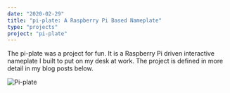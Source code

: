 ```yaml
--- 
date: "2020-02-29"
title: "pi-plate: A Raspberry Pi Based Nameplate"
type: "projects"
project: "pi-plate"
---
```


The pi-plate was a project for fun. It is a Raspberry Pi driven interactive nameplate I built to put on my desk at work.  The project is defined in more detail in my blog posts below.

![Pi-plate](/images/pi-plate-nameplate.jpg)
